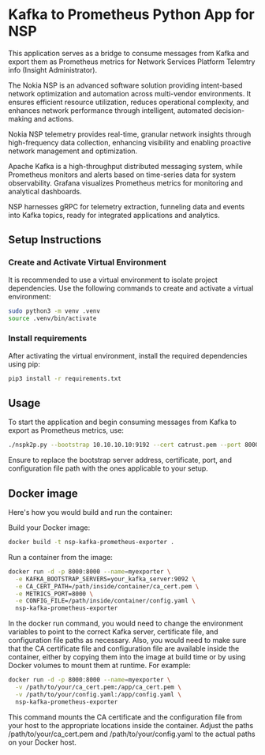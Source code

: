 # Kafka to Prometheus Python App for NSP

This application serves as a bridge to consume messages from Kafka and export them as Prometheus metrics for Network Services Platform Telemtry info (Insight Administrator).

The Nokia NSP is an advanced software solution providing intent-based network optimization and automation across multi-vendor environments. It ensures efficient resource utilization, reduces operational complexity, and enhances network performance through intelligent, automated decision-making and actions.

Nokia NSP telemetry provides real-time, granular network insights through high-frequency data collection, enhancing visibility and enabling proactive network management and optimization.

Apache Kafka is a high-throughput distributed messaging system, while Prometheus monitors and alerts based on time-series data for system observability. Grafana visualizes Prometheus metrics for monitoring and analytical dashboards.

NSP harnesses gRPC for telemetry extraction, funneling data and events into Kafka topics, ready for integrated applications and analytics.


## Setup Instructions

### Create and Activate Virtual Environment

It is recommended to use a virtual environment to isolate project dependencies. Use the following commands to create and activate a virtual environment:

```bash
sudo python3 -m venv .venv
source .venv/bin/activate
```

### Install requirements

After activating the virtual environment, install the required dependencies using pip:
```bash
pip3 install -r requirements.txt
```

## Usage
To start the application and begin consuming messages from Kafka to export as Prometheus metrics, use:

```bash
./nspk2p.py --bootstrap 10.10.10.10:9192 --cert catrust.pem --port 8000 --config metrics.yml
```
Ensure to replace the bootstrap server address, certificate, port, and configuration file path with the ones applicable to your setup.

## Docker image

Here's how you would build and run the container:

Build your Docker image:
```bash
docker build -t nsp-kafka-prometheus-exporter .
```

Run a container from the image:
```bash
docker run -d -p 8000:8000 --name=myexporter \
  -e KAFKA_BOOTSTRAP_SERVERS=your_kafka_server:9092 \
  -e CA_CERT_PATH=/path/inside/container/ca_cert.pem \
  -e METRICS_PORT=8000 \
  -e CONFIG_FILE=/path/inside/container/config.yaml \
  nsp-kafka-prometheus-exporter
```

In the docker run command, you would need to change the environment variables to point to the correct Kafka server, certificate file, and configuration file paths as necessary. Also, you would need to make sure that the CA certificate file and configuration file are available inside the container, either by copying them into the image at build time or by using Docker volumes to mount them at runtime. For example:

```bash
docker run -d -p 8000:8000 --name=myexporter \
  -v /path/to/your/ca_cert.pem:/app/ca_cert.pem \
  -v /path/to/your/config.yaml:/app/config.yaml \
  nsp-kafka-prometheus-exporter
```

This command mounts the CA certificate and the configuration file from your host to the appropriate locations inside the container. Adjust the paths /path/to/your/ca_cert.pem and /path/to/your/config.yaml to the actual paths on your Docker host.


